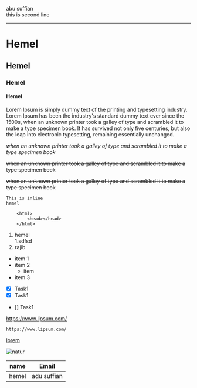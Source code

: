 <!-- mardkdown totrial -->
abu suffian  
this is second line  


---
# Hemel
## Hemel
### Hemel
#### Hemel

<p>Lorem Ipsum is simply dummy text of the printing and typesetting industry. Lorem Ipsum has been the industry's standard dummy text ever since the 1500s, when an unknown printer took a galley of type and scrambled it to make a type specimen book. It has survived not only five centuries, but also the leap into electronic typesetting, remaining essentially unchanged.</p>

_when an unknown printer took a galley of type and scrambled it to make a type specimen book_

<del>when an unknown printer took a galley of type and scrambled it to make a type specimen book</del>  

~~when an unknown printer took a galley of type and scrambled it to make a type specimen book~~  

`This is inline`  
`hemel`

```
    <html>
        <head></head>
    </html>
```

1. hemel               
        1.sdfsd
2. rajib

 - item 1  
 - item 2
    - item
 - item 3

- [x] Task1
- [x] Task1
- [] Task1

https://www.lipsum.com/   

`https://www.lipsum.com/`

[lorem](https://www.lipsum.com/)

![natur](https://encrypted-tbn0.gstatic.com/images?q=tbn:ANd9GcRrawvlK-4i3Sa8GG8cecIeURihGiFAUry6cRzJsTrf&s)

|name | Email |  
|-----| ------|  
|hemel| adu suffian|